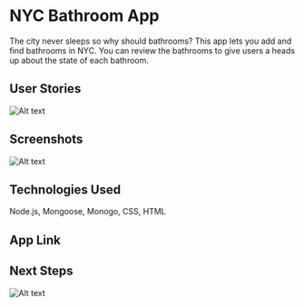 # NYC Bathroom App
The city never sleeps so why should bathrooms? This app lets you add and find bathrooms in NYC. You can review the bathrooms to give users a heads up about the state of each bathroom.

## User Stories
![Alt text](https://i.imgur.com/UQQDJAW.png)

## Screenshots
![Alt text](https://i.imgur.com/GzVQYcg.png)


## Technologies Used
Node.js, Mongoose, Monogo, CSS, HTML
## App Link


## Next Steps
![Alt text](https://i.imgur.com/U11HYMd.png)